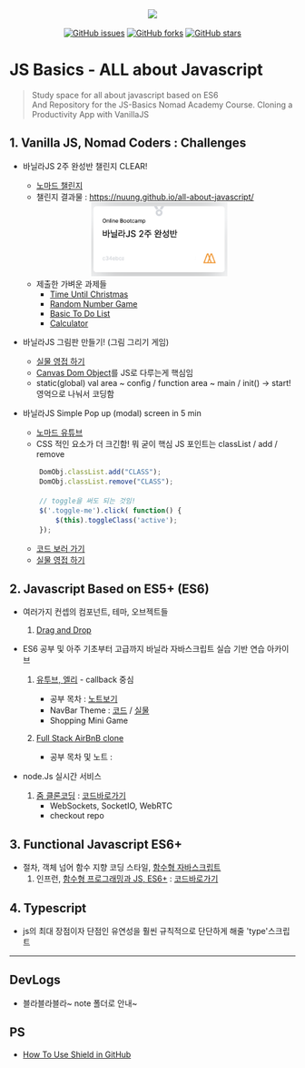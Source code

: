 <div align = "center">
    <img src="https://img.shields.io/badge/license-MIT-green" />

[![GitHub issues](https://img.shields.io/github/issues/Nuung/all-about-javascript)](https://github.com/Nuung/all-about-javascript/issues)
[![GitHub forks](https://img.shields.io/github/forks/Nuung/all-about-javascript)](https://github.com/Nuung/all-about-javascript/network)
[![GitHub stars](https://img.shields.io/github/stars/Nuung/all-about-javascript)](https://github.com/Nuung/all-about-javascript/stargazers)
</div>

# JS Basics - ALL about Javascript

> Study space for all about javascript based on ES6</br>
> And Repository for the JS-Basics Nomad Academy Course. Cloning a Productivity App with VanillaJS 



###


## 1. Vanilla JS, Nomad Coders : Challenges

- 바닐라JS 2주 완성반 챌린지 CLEAR!
    - [노마드 챌린지](https://nomadcoders.co/challenges)
    - 챌린지 결과물 : https://nuung.github.io/all-about-javascript/

    <div align = center><img src="https://github.com/Nuung/all-about-javascript/blob/master/NomadJS/images/clear.png" width="50%"/></div>

    - 제출한 가벼운 과제들
        - [Time Until Christmas](https://nuung.github.io/all-about-javascript/NomadJS/TimeUntilChri.html)
        - [Random Number Game](https://nuung.github.io/all-about-javascript/NomadJS/RandomNumberGame.html)
        - [Basic To Do List](https://nuung.github.io/all-about-javascript/NomadJS/BasicToDo.html)
        - [Calculator](https://nuung.github.io/all-about-javascript/Calculator/index.html)


- 바닐라JS 그림판 만들기! (그림 그리기 게임) 
    - [실물 영접 하기](https://nuung.github.io/all-about-javascript/NomadJS-game/)
    - [Canvas Dom Object](https://developer.mozilla.org/ko/docs/Web/HTML/Canvas)를 JS로 다루는게 핵심임
    - static(global) val area ~ config / function area ~ main / init() -> start! 영억으로 나눠서 코딩함 


- 바닐라JS Simple Pop up (modal) screen in 5 min
    - [노마드 유튜브](https://youtu.be/V08wXKHF_Xw)
    - CSS 적인 요소가 더 크긴함! 뭐 굳이 핵심 JS 포인트는 classList / add / remove
    ```javascript
        DomObj.classList.add("CLASS");
        DomObj.classList.remove("CLASS");
        
        // toggle을 써도 되는 것임! 
        $('.toggle-me').click( function() {
            $(this).toggleClass('active');
        });
    ```
    - [코드 보러 가기](https://github.com/Nuung/all-about-javascript/blob/master/Theme/Modal/modal.html)
    - [실물 영접 하기](https://nuung.github.io/all-about-javascript/Theme/Modal/modal.html)


## 2. Javascript Based on ES5+ (ES6)

- 여러가지 컨셉의 컴포넌트, 테마, 오브젝트들
    1) [Drag and Drop](https://nuung.github.io/all-about-javascript/Theme/DragAndDrop/)

- ES6 공부 및 아주 기초부터 고급까지 바닐라 자바스크립트 실습 기반 연습 아카이브
    1. [유투브, 엘리](https://www.youtube.com/watch?v=wcsVjmHrUQg&list=PLv2d7VI9OotTVOL4QmPfvJWPJvkmv6h-2) - callback 중심
        - 공부 목차 : [노트보기](/note)
        - NavBar Theme : [코드](https://github.com/Nuung/all-about-javascript/blob/master/Theme/NavBar) / [실물](https://nuung.github.io/all-about-javascript/Theme/NavBar/index.html)
        - Shopping Mini Game

    2. [Full Stack AirBnB clone](https://www.youtube.com/watch?v=kuswGIH-Xj8&list=PLN3n1USn4xlnfJIQBa6bBjjiECnk6zL6s)
        - 공부 목차 및 노트 : 

- node.Js 실시간 서비스
    1. [줌 클론코딩](https://nomadcoders.co/noom/lobby) : [코드바로가기]()
        - WebSockets, SocketIO, WebRTC
        - checkout repo


## 3. Functional Javascript ES6+

- 절차, 객체 넘어 함수 지향 코딩 스타일, [함수형 자바스크립트](https://mangkyu.tistory.com/111)
    1. 인프런, [함수형 프로그래밍과 JS, ES6+](https://www.inflearn.com/course/functional-es6/dashboard) : [코드바로가기]()


## 4. Typescript

- js의 최대 장점이자 단점인 유연성을 훨씬 규칙적으로 단단하게 해줄 'type'스크립트


---

## DevLogs

- 블라블라블라~ note 폴더로 안내~ 

## PS

- [How To Use Shield in GitHub](https://youtu.be/Dl-ekLb4quE)
